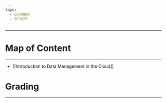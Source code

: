 ```yaml
---
tags:
  - CS498DM
  - SP2025
---
```

---
# Map of Content
---
- [[Introduction to Data Management in the Cloud]]
# Grading
---
